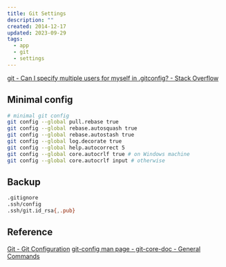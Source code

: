 ```yaml
---
title: Git Settings
description: ""
created: 2014-12-17
updated: 2023-09-29
tags:
  - app
  - git
  - settings
---
```


[git - Can I specify multiple users for myself in .gitconfig? - Stack Overflow](https://stackoverflow.com/questions/4220416/can-i-specify-multiple-users-for-myself-in-gitconfig/43654115#43654115)

## Minimal config

```sh
# minimal git config
git config --global pull.rebase true
git config --global rebase.autosquash true
git config --global rebase.autostash true
git config --global log.decorate true
git config --global help.autocorrect 5
git config --global core.autocrlf true # on Windows machine
git config --global core.autocrlf input # otherwise
```

## Backup

```sh
.gitignore
.ssh/config
.ssh/git.id_rsa{,.pub}
```

## Reference

[Git - Git Configuration](https://git-scm.com/book/en/v2/Customizing-Git-Git-Configuration)
[git-config man page - git-core-doc - General Commands](https://www.mankier.com/1/git-config)
